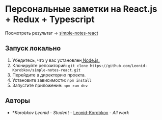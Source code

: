 # Персональные заметки на React.js + Redux + Typescript

Посмотреть результат -> [simple-notes-react](https://simple-notes-react.vercel.app)

## Запуск локально

1. Убедитесь, что у вас установлен[ Node.js.](https://nodejs.org/)
2. Клонируйте репозиторий: `git clone https://github.com/Leonid-Korobkov/simple-notes-react.git`
3. Перейдите в директорию проекта.
4. Установите зависимости: `npm install`
5. Запустите приложение: `npm run dev`

## Авторы

- \*_Korobkov Leonid_ - _Student_ - [Leonid-Korobkov](https://github.com/Leonid-Korobkov) - _All work_
